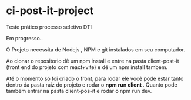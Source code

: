 # ci-post-it-project

Teste prático processo seletivo DTI

Em progresso..

O Projeto necessita de Nodejs , NPM e git instalados em seu computador. 

Ao clonar o repositorio dê um npm install e  entre na pasta client-post-it (front end do projeto com react+vite) e dê um npm install também.

Até o momento só foi criado o front,  para rodar ele você pode estar tanto dentro da pasta raiz do projeto e rodar o <strong>npm run client </strong>.
Quanto pode também entrar na pasta client-pos-it e rodar o npm run dev.
